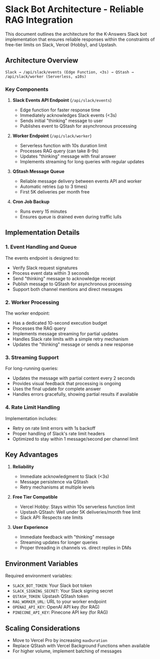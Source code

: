 # Slack Bot Architecture - Reliable RAG Integration

This document outlines the architecture for the K-Answers Slack bot implementation that ensures reliable responses within the constraints of free-tier limits on Slack, Vercel (Hobby), and Upstash.

## Architecture Overview

```
Slack → /api/slack/events (Edge Function, <3s) → QStash → /api/slack/worker (Serverless, ≤10s)
```

### Key Components

1. **Slack Events API Endpoint** (`/api/slack/events`)
   - Edge function for faster response time
   - Immediately acknowledges Slack events (<3s)
   - Sends initial "thinking" message to user
   - Publishes event to QStash for asynchronous processing

2. **Worker Endpoint** (`/api/slack/worker`)
   - Serverless function with 10s duration limit
   - Processes RAG query (can take 8-9s)
   - Updates "thinking" message with final answer
   - Implements streaming for long queries with regular updates

3. **QStash Message Queue**
   - Reliable message delivery between events API and worker
   - Automatic retries (up to 3 times)
   - First 5K deliveries per month free

4. **Cron Job Backup**
   - Runs every 15 minutes
   - Ensures queue is drained even during traffic lulls

## Implementation Details

### 1. Event Handling and Queue

The events endpoint is designed to:
- Verify Slack request signatures
- Process event data within 3 seconds
- Send "thinking" message to acknowledge receipt
- Publish message to QStash for asynchronous processing
- Support both channel mentions and direct messages

### 2. Worker Processing

The worker endpoint:
- Has a dedicated 10-second execution budget
- Processes the RAG query
- Implements message streaming for partial updates
- Handles Slack rate limits with a simple retry mechanism
- Updates the "thinking" message or sends a new response

### 3. Streaming Support

For long-running queries:
- Updates the message with partial content every 2 seconds
- Provides visual feedback that processing is ongoing
- Uses the final update for complete answer
- Handles errors gracefully, showing partial results if available

### 4. Rate Limit Handling

Implementation includes:
- Retry on rate limit errors with 1s backoff
- Proper handling of Slack's rate limit headers
- Optimized to stay within 1 message/second per channel limit

## Key Advantages

1. **Reliability**
   - Immediate acknowledgment to Slack (<3s)
   - Message persistence via QStash
   - Retry mechanisms at multiple levels

2. **Free Tier Compatible**
   - Vercel Hobby: Stays within 10s serverless function limit
   - Upstash QStash: Well under 5K deliveries/month free limit
   - Slack API: Respects rate limits

3. **User Experience**
   - Immediate feedback with "thinking" message
   - Streaming updates for longer queries
   - Proper threading in channels vs. direct replies in DMs

## Environment Variables

Required environment variables:
- `SLACK_BOT_TOKEN`: Your Slack bot token
- `SLACK_SIGNING_SECRET`: Your Slack signing secret
- `QSTASH_TOKEN`: Upstash QStash token
- `RAG_WORKER_URL`: URL to your worker endpoint
- `OPENAI_API_KEY`: OpenAI API key (for RAG)
- `PINECONE_API_KEY`: Pinecone API key (for RAG)

## Scaling Considerations

- Move to Vercel Pro by increasing `maxDuration` 
- Replace QStash with Vercel Background Functions when available
- For higher volume, implement batching of messages 